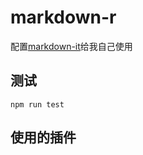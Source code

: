 # markdown-r

配置[markdown-it](https://github.com/markdown-it/markdown-it)给我自己使用

## 测试

```
npm run test
```

## 使用的插件
